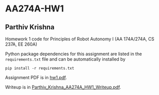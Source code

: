 # AA274A-HW1
## Parthiv Krishna

Homework 1 code for Principles of Robot Autonomy I (AA 174A/274A, CS 237A, EE 260A)

Python package dependencies for this assignment are listed in the `requirements.txt` file and can be automatically installed by

```
pip install -r requirements.txt
```

Assignment PDF is in [hw1.pdf](hw1.pdf).

Writeup is in [Parthiv_Krishna_AA274A_HW1_Writeup.pdf](Parthiv_Krishna_AA274A_HW1_Writeup.pdf).